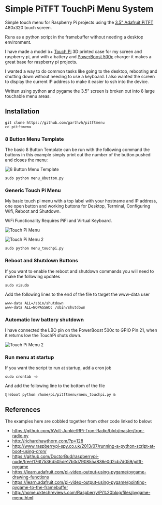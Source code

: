 # Simple PiTFT TouchPi Menu System

Simple touch menu for Raspberry Pi projects using the [3.5" Adafruit PiTFT](http://www.adafruit.com/products/2097) 480x320 touch screen.

Runs as a python script in the framebuffer without needing a desktop environment.

I have made a model b+ [Touch Pi](https://learn.adafruit.com/touch-pi-portable-raspberry-pi) 3D printed case for my screen and raspberry pi, and with a battery and [PowerBoost 500c](https://www.adafruit.com/product/1944) charger it makes a great base for raspberry pi projects.

I wanted a way to do common tasks like going to the desktop, rebooting and shutting down without needing to use a keyboard.  I also wanted the screen to display the current IP address to make it easier to ssh into the device.

Written using python and pygame the 3.5" screen is broken out into 8 large touchable menu areas.

## Installation

    git clone https://github.com/garthvh/pitftmenu
    cd pitftmenu

### 8 Button Menu Template

The basic 8 Button Template can be run with the following command the buttons in this example simply print out the number of the button pushed and closes the menu:

![8 Button Menu Template](http://garthvh.com/assets/img/touchpi/menu_8button.jpg "8 Button Menu Template")

    sudo python menu_8button.py

### Generic Touch Pi Menu

My basic touch pi menu with a top label with your hostname and IP address, one open button and working buttons for Desktop, Terminal, Configuring Wifi, Reboot and Shutdown.

WiFi Functionality Requires PiFi and Virtual Keyboard.

![Touch Pi Menu](http://garthvh.com/assets/img/touchpi/menu_touchpi.jpg "Touch Pi Menu")

![Touch Pi Menu 2](http://garthvh.com/assets/img/touchpi/menu_touchpi_2.jpg "Touch Pi Menu2")

    sudo python menu_touchpi.py

### Reboot and Shutdown Buttons

If you want to enable the reboot and shutdown commands you will need to make the following updates

    sudo visudo

Add the following lines to the end of the file to target the www-data user

    www-data ALL=/sbin/shutdown
    www-data ALL=NOPASSWD: /sbin/shutdown

### Automatic low battery shutdown

I have connected the LBO pin on the PowerBoost 500c to GPIO Pin 21, when it returns low the TouchPi shuts down.

![Touch Pi Menu 2](http://garthvh.com/assets/img/touchpi/menu_touchpi_3.jpg "Touch Pi Menu2")

### Run menu at startup

If you want the script to run at startup, add a cron job

    sudo crontab -e

And add the following line to the bottom of the file

    @reboot python /home/pi/pitftmenu/menu_touchpi.py &

## References

The examples here are cobbled together from other code linked to below:

- https://github.com/5Volt-Junkie/RPi-Tron-Radio/blob/master/tron-radio.py
- http://richardhawthorn.com/?p=128
- http://www.raspberrypi-spy.co.uk/2013/07/running-a-python-script-at-boot-using-cron/
- https://github.com/DoctorBud/raspberrypi-node/tree/176f7536d505de17b0d790855a836e0d2cb7d059/pitft-pygame
- https://learn.adafruit.com/pi-video-output-using-pygame/pygame-drawing-functions
- https://learn.adafruit.com/pi-video-output-using-pygame/pointing-pygame-to-the-framebuffer
- http://home.uktechreviews.com/Raspberry/Pi%20blog/files/pygame-menu.html
